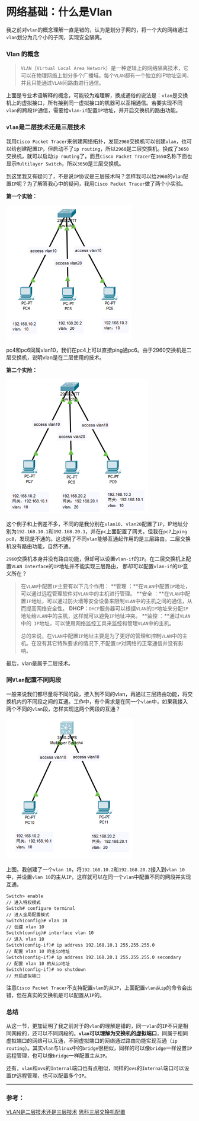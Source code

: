 # 网络基础：什么是Vlan

我之前对`vlan`的概念理解一直是错的，认为是划分子网的，将一个大的网络通过`vlan`划分为几个小的子网，实现安全隔离。

### Vlan 的概念

> `VLAN`（`Virtual Local Area Network`）是一种逻辑上的网络隔离技术，它可以在物理网络上划分多个广播域。每个`VLAN`都有一个独立的IP地址空间，并且只能通过`VLAN`间路由进行通信。

上面是专业术语解释的概念，可能较为难理解，换成通俗的说法是：`vlan`是交换机上的虚拟接口，所有接到同一虚拟接口的机器可以互相通信。若要实现不同`vlan`的跨段`IP`通信，需要给`vlan-if`配置`IP`地址，并开启交换机的路由功能。



### `vlan`是二层技术还是三层技术

我用`Cisco Packet Tracer`来创建网络拓扑，发现`2960`交换机可以创建`vlan`，也可以给创建配置`IP`，但启动不了`ip routing`，所以`2960`是二层交换机。换成了`3650`交换机，就可以启动`ip routing`了，而且`Cisco Packet Tracer`在`3650`名称下面也显示`Multilayer Switch`，所以`3650`是三层交换机。

到这里我又有疑问了，不是说`IP`协议是三层技术吗？怎样我可以给`2960`的`vlan`配置`IP`呢？为了解答我心中的疑问，我用`Cisco Packet Tracer`做了两个小实验。

**第一个实验：**

![image-20230120110907860]([网络基础]什么是Vlan.assets/image-20230120110907860.png) 

pc4和pc6同属vlan10，我们在pc4上可以直接ping通pc6。由于2960交换机是二层交换机，说明vlan是在二层使用的技术。

**第二个实险：**

![image-20230120111336674]([网络基础]什么是Vlan.assets/image-20230120111336674.png) 

这个例子和上例差不多，不同的是我分别在`vlan10`、`vlan20`配置了`IP`，IP地址分别为`192.168.10.1`和`192.168.20.1`，并在`pc`上面配置了网关。但我在`pc7`上`ping pc8`，发现是不通的。这说明了不同`vlan`能够互通起作用的是三层路由，二层交换机没有路由功能，自然不通。

`2960`交换机本身并没有路由功能，但却可以设置`vlan-if`的`IP`。在二层交换机上配置`VLAN Interface`的`IP`地址并不能实现三层路由， 那却可以配置`vlan-if`的`IP`意义所在？

> 在`VLAN`中配置`IP`主要有以下几个作用：
> **管理   ：**在`VLAN`中配置`IP`地址，可以通过远程管理软件对`VLAN`中的主机进行管理。
> **安全   ：**在`VLAN`中配置`IP`地址，可以通过防火墙等安全设备来限制`VLAN`中的主机之间的通信，从而提高网络安全性。
> **DHCP：**`DHCP`服务器可以根据`VLAN`的`IP`地址来分配`IP`地址给`VLAN`中的主机，这样就可以避免`IP`地址冲突。
> **监控   ：**通过`VLAN`中的` IP`地址，可以使用网络监控工具来监控和管理`VLAN`中的主机。
>
> 总的来说，在`VLAN`中配置`IP`地址主要是为了更好的管理和控制`VLAN`中的主机。在没有其它特殊要求的情况下,不配置`IP`对网络的正常通信并没有影响。

最后，vlan是属于二层技术。



### 同`Vlan`配置不同网段

一般来说我们都尽量将不同的段，接入到不同的vlan，再通过三层路由功能，将交换机内的不同段之间的互通。工作中，有个需求是在同一个`vlan`中，如果我接入两个不同的`vlan`段，怎样实现这两个网段的互通？

![image-20230122200220235]([网络基础]什么是Vlan.assets/image-20230122200220235.png) 

上图，我创建了一个`vlan 10`，将`192.168.10.2`和`192.168.20.2`接入到`vlan 10`中，并设置`vlan 10`的主从`IP`，这样就可以在同一个`vlan`中配置不同的网段并实现互通。

```shell
Switch> enable                                                       // 进入特权模式
Switch# configure terminal                                           // 进入全局配置模式
Switch(config)# vlan 10                                              // 创建 vlan 10
Switch(config)# interface vlan 10                                    // 进入 vlan 10
Switch(config-if)# ip address 192.168.10.1 255.255.255.0             // 配置 vlan 10 的主ip地址
Switch(config-if)# ip address 192.168.20.1 255.255.255.0 secondary   // 配置 vlan 10 的从ip地址
Switch(config-if)# no shutdown                                       // 开启虚拟端口
```

注意`Cisco Packet Tracer`不支持配置`vlan`的从`IP`，上面配置`vlan`从`ip`的命令会出错，但在真实的交换机是可以配置从`IP`的。



### 总结

从这一节，更加证明了我之前对于的`vlan`的理解是错的，同一`vlan`的`IP`不只是相同网段的，还可以不同网段的。**`vlan`可以理解为交换机的虚拟端口**，同属于相同虚拟端口的网络可以互通，不同虚拟端口的网络通过路由功能实现互通（`ip routing`）。其实`vlan`与`linux`中的`bridge`很相似，同样的可以像`bridge`一样设置`IP`远程管理，也可以像`bridge`一样配置主从`IP`。

还有，`vlan`和`ovs`的`Internal`端口也有点相似，同样的`ovs`的`Internal`端口可以设置`IP`远程管理，也可以配置多个`IP`。

---

### 参考：

[VLAN是二层技术还是三层技术](https://www.zhihu.com/question/52278720)
[思科三层交换机配置](https://blog.51cto.com/u_13725021/2113295)


